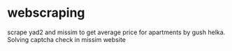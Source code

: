 # webscraping
scrape yad2 and missim to get average price for apartments by gush helka. <br>
Solving captcha check in missim website
